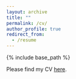 ```yaml
---
layout: archive
title: ""
permalink: /cv/
author_profile: true
redirect_from:
  - /resume
---
```


{% include base_path %}

Please find my CV [here](https://drive.google.com/file/d/1y-ycZRr4PTMp2g-noZ9ChjM4xNFh_89y/view).

